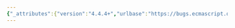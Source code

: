 ```yaml
---
{"_attributes":{"version":"4.4.4+","urlbase":"https://bugs.ecmascript.org/","maintainer":"dherman@mozilla.com"},"bug":{"bug_id":847,"creation_ts":"2012-10-27 23:46:00 -0700","short_desc":"\"Enviornment\"","delta_ts":"2012-11-23 09:45:30 -0800","product":"Draft for 6th Edition","component":"editorial issue","version":"Rev 11: October 26, 2012 Draft","rep_platform":"All","op_sys":"All","bug_status":"RESOLVED","resolution":"FIXED","priority":"Normal","bug_severity":"normal","everconfirmed":true,"reporter":{"uid":"jmdyck","name":"Michael Dyck"},"assigned_to":{"uid":"allen","name":"Allen Wirfs-Brock"},"long_desc":[{"commentid":2242,"comment_count":0,"who":{"uid":"jmdyck","name":"Michael Dyck"},"bug_when":"2012-10-27 23:46:07 -0700","thetext":"Change \"Enviornment\" to \"Environment\" in:\n\n10.2.1.4 / Table 21:\n    \"ObjectEnviornment\"\n    \"ObjectEnviornmentComponent\" x 2\n    (And shouldn't the latter be 2 words: \"ObjectEnvironment component\"?)\n\n10.2.1.4.2 / preamble:\n    \"DeclarativeEnviornment\""},{"commentid":2278,"comment_count":1,"who":{"uid":"allen","name":"Allen Wirfs-Brock"},"bug_when":"2012-10-29 12:27:02 -0700","thetext":"corrected in rev 12 editor's draft"},{"commentid":2610,"comment_count":2,"who":{"uid":"allen","name":"Allen Wirfs-Brock"},"bug_when":"2012-11-23 09:45:30 -0800","thetext":"corrected in rev 12, Nov. 22, 2012 draft"}]}}
---
```

